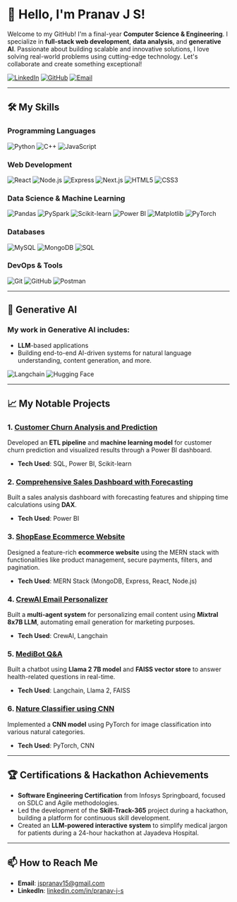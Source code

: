 # 👋 Hello, I'm Pranav J S!

Welcome to my GitHub! I'm a final-year **Computer Science & Engineering**. I specialize in **full-stack web development**, **data analysis**, and **generative AI**. Passionate about building scalable and innovative solutions, I love solving real-world problems using cutting-edge technology. Let's collaborate and create something exceptional!

[![LinkedIn](https://img.shields.io/badge/LinkedIn-blue?style=for-the-badge&logo=linkedin)](https://www.linkedin.com/in/pranav-j-s) 
[![GitHub](https://img.shields.io/badge/GitHub-black?style=for-the-badge&logo=github)](https://github.com/pranav-js670)
[![Email](https://img.shields.io/badge/Email-D14836?style=for-the-badge&logo=gmail&logoColor=white)](mailto:jspranav15@gmail.com)

---

## 🛠️ My Skills

### Programming Languages
![Python](https://img.shields.io/badge/Python-3776AB?style=for-the-badge&logo=python&logoColor=white)
![C++](https://img.shields.io/badge/C++-00599C?style=for-the-badge&logo=c%2B%2B&logoColor=white)
![JavaScript](https://img.shields.io/badge/JavaScript-F7DF1E?style=for-the-badge&logo=javascript&logoColor=black)

### Web Development
![React](https://img.shields.io/badge/React-20232A?style=for-the-badge&logo=react&logoColor=61DAFB)
![Node.js](https://img.shields.io/badge/Node.js-43853D?style=for-the-badge&logo=node-dot-js&logoColor=white)
![Express](https://img.shields.io/badge/Express.js-404D59?style=for-the-badge)
![Next.js](https://img.shields.io/badge/Next.js-000000?style=for-the-badge&logo=next-dot-js&logoColor=white)
![HTML5](https://img.shields.io/badge/HTML5-E34F26?style=for-the-badge&logo=html5&logoColor=white)
![CSS3](https://img.shields.io/badge/CSS3-1572B6?style=for-the-badge&logo=css3&logoColor=white)

### Data Science & Machine Learning
![Pandas](https://img.shields.io/badge/Pandas-150458?style=for-the-badge&logo=pandas&logoColor=white)
![PySpark](https://img.shields.io/badge/PySpark-E25A1C?style=for-the-badge&logo=apachespark&logoColor=white)
![Scikit-learn](https://img.shields.io/badge/Scikit--learn-F7931E?style=for-the-badge&logo=scikit-learn&logoColor=white)
![Power BI](https://img.shields.io/badge/Power_BI-F2C811?style=for-the-badge&logo=power-bi&logoColor=black)
![Matplotlib](https://img.shields.io/badge/Matplotlib-11557C?style=for-the-badge&logo=matplotlib&logoColor=white)
![PyTorch](https://img.shields.io/badge/PyTorch-EE4C2C?style=for-the-badge&logo=pytorch&logoColor=white)

### Databases
![MySQL](https://img.shields.io/badge/MySQL-4479A1?style=for-the-badge&logo=mysql&logoColor=white)
![MongoDB](https://img.shields.io/badge/MongoDB-4EA94B?style=for-the-badge&logo=mongodb&logoColor=white)
![SQL](https://img.shields.io/badge/SQL-316192?style=for-the-badge&logo=microsoft-sql-server&logoColor=white)

### DevOps & Tools
![Git](https://img.shields.io/badge/Git-F05032?style=for-the-badge&logo=git&logoColor=white)
![GitHub](https://img.shields.io/badge/GitHub-181717?style=for-the-badge&logo=github)
![Postman](https://img.shields.io/badge/Postman-FF6C37?style=for-the-badge&logo=postman&logoColor=white)

---

## 🌟 Generative AI

### My work in **Generative AI** includes:
- **LLM**-based applications
- Building end-to-end AI-driven systems for natural language understanding, content generation, and more.

![Langchain](https://img.shields.io/badge/Langchain-blue?style=for-the-badge)
![Hugging Face](https://img.shields.io/badge/Hugging_Face-FFD300?style=for-the-badge&logo=huggingface&logoColor=black)

---

## 📈 My Notable Projects

### 1. [Customer Churn Analysis and Prediction](https://github.com/pranav-js670/Customer-Churn-Analysis-and-Prediction-Using-Power-BI.git)
Developed an **ETL pipeline** and **machine learning model** for customer churn prediction and visualized results through a Power BI dashboard.
- **Tech Used**: SQL, Power BI, Scikit-learn

### 2. [Comprehensive Sales Dashboard with Forecasting](https://github.com/pranav-js670/Comprehensive-Sales-Dashboard-Analysis-and-Forecasting-with-Power-BI)
Built a sales analysis dashboard with forecasting features and shipping time calculations using **DAX**.
- **Tech Used**: Power BI

### 3. [ShopEase Ecommerce Website](https://github.com/pranav-js670/ShopEase-Ecommerce-Platform.git)
Designed a feature-rich **ecommerce website** using the MERN stack with functionalities like product management, secure payments, filters, and pagination.
- **Tech Used**: MERN Stack (MongoDB, Express, React, Node.js)

### 4. [CrewAI Email Personalizer](https://github.com/pranav-js670/Personalize-Emails-using-Crew-AI)
Built a **multi-agent system** for personalizing email content using **Mixtral 8x7B LLM**, automating email generation for marketing purposes.
- **Tech Used**: CrewAI, Langchain

### 5. [MediBot Q&A](https://github.com/pranav-js670/MediBot-Q-A.git)
Built a chatbot using **Llama 2 7B model** and **FAISS vector store** to answer health-related questions in real-time.
- **Tech Used**: Langchain, Llama 2, FAISS

### 6. [Nature Classifier using CNN](https://github.com/pranav-js670/Nature-Classifier-using-CNN.git)
Implemented a **CNN model** using PyTorch for image classification into various natural categories.
- **Tech Used**: PyTorch, CNN

---

## 🏆 Certifications & Hackathon Achievements

- **Software Engineering Certification** from Infosys Springboard, focused on SDLC and Agile methodologies.
- Led the development of the **Skill-Track-365** project during a hackathon, building a platform for continuous skill development.
- Created an **LLM-powered interactive system** to simplify medical jargon for patients during a 24-hour hackathon at Jayadeva Hospital.

---

## 📫 How to Reach Me

- **Email**: [jspranav15@gmail.com](mailto:jspranav15@gmail.com)
- **LinkedIn**: [linkedin.com/in/pranav-j-s](https://www.linkedin.com/in/pranav-j-s)
